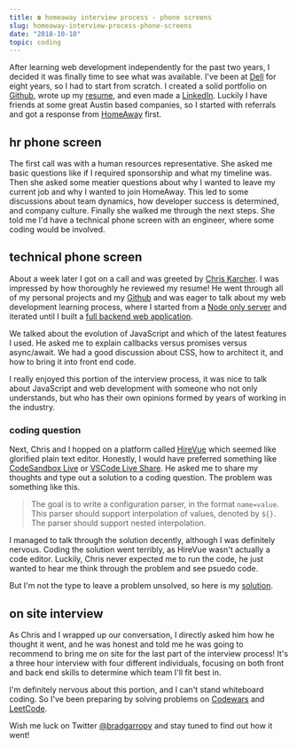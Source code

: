 ```yaml
---
title: ☎️ homeaway interview process - phone screens
slug: homeaway-interview-process-phone-screens
date: "2018-10-10"
topic: coding
---
```


After learning web development independently for the past two years, I decided it was finally time to see what was available. I've been at [Dell][1] for eight years, so I had to start from scratch. I created a solid portfolio on [Github][2], wrote up my [resume][3], and even made a [LinkedIn][4]. Luckily I have friends at some great Austin based companies, so I started with referrals and got a response from [HomeAway][5] first.

## hr phone screen

The first call was with a human resources representative. She asked me basic questions like if I required sponsorship and what my timeline was. Then she asked some meatier questions about why I wanted to leave my current job and why I wanted to join HomeAway. This led to some discussions about team dynamics, how developer success is determined, and company culture. Finally she walked me through the next steps. She told me I'd have a technical phone screen with an engineer, where some coding would be involved.

## technical phone screen

About a week later I got on a call and was greeted by [Chris Karcher][6]. I was impressed by how thoroughly he reviewed my resume! He went through all of my personal projects and my [Github][2] and was eager to talk about my web development learning process, where I started from a [Node only server][7] and iterated until I built a [full backend web application][8].

We talked about the evolution of JavaScript and which of the latest features I used. He asked me to explain callbacks versus promises versus async/await. We had a good discussion about CSS, how to architect it, and how to bring it into front end code.

I really enjoyed this portion of the interview process, it was nice to talk about JavaScript and web development with someone who not only understands, but who has their own opinions formed by years of working in the industry.

### coding question

Next, Chris and I hopped on a platform called [HireVue][9] which seemed like glorified plain text editor. Honestly, I would have preferred something like [CodeSandbox Live][10] or [VSCode Live Share][11]. He asked me to share my thoughts and type out a solution to a coding question. The problem was something like this.

> The goal is to write a configuration parser, in the format `name=value`.  
> This parser should support interpolation of values, denoted by `${}`.  
> The parser should support nested interpolation.

I managed to talk through the solution decently, although I was definitely nervous. Coding the solution went terribly, as HireVue wasn't actually a code editor. Luckily, Chris never expected me to run the code, he just wanted to hear me think through the problem and see psuedo code.

But I'm not the type to leave a problem unsolved, so here is my [solution][12].

## on site interview

As Chris and I wrapped up our conversation, I directly asked him how he thought it went, and he was honest and told me he was going to recommend to bring me on site for the last part of the interview process! It's a three hour interview with four different individuals, focusing on both front and back end skills to determine which team I'll fit best in.

I'm definitely nervous about this portion, and I can't stand whiteboard coding. So I've been preparing by solving problems on [Codewars][13] and [LeetCode][14].

Wish me luck on Twitter [@bradgarropy][15] and stay tuned to find out how it went!

[1]: https://www.dellemc.com/
[2]: https://github.com/bradgarropy
[3]: https://docs.google.com/document/d/1sBVOmITw-wZqlSQHwM1cgXSexn10xcUJYx_25Zo0Xug/edit?usp=sharing
[4]: https://www.linkedin.com/in/bradgarropy/
[5]: https://www.homeaway.com/
[6]: https://www.linkedin.com/in/chriskarcher/
[7]: https://github.com/bradgarropy/node-only-server
[8]: https://github.com/bradgarropy/node-express-pug-mongodb-server
[9]: https://www.hirevue.com/
[10]: https://hackernoon.com/introducing-codesandbox-live-real-time-code-collaboration-in-the-browser-6d508cfc70c9
[11]: https://code.visualstudio.com/blogs/2017/11/15/live-share
[12]: https://github.com/bradgarropy/homeaway-config-parser
[13]: https://www.codewars.com/
[14]: https://leetcode.com/
[15]: https://twitter.com/bradgarropy
